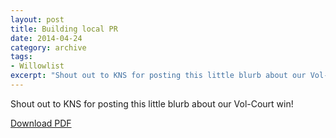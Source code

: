 ```yaml
---
layout: post
title: Building local PR
date: 2014-04-24
category: archive
tags:
- Willowlist
excerpt: "Shout out to KNS for posting this little blurb about our Vol-Court win!"
---
```


Shout out to KNS for posting this little blurb about our Vol-Court win!

[Download PDF](http://postachio-files.s3-website-us-east-1.amazonaws.com/3a7ee5c2b937a71a42fb29054359cd7e.pdf)
